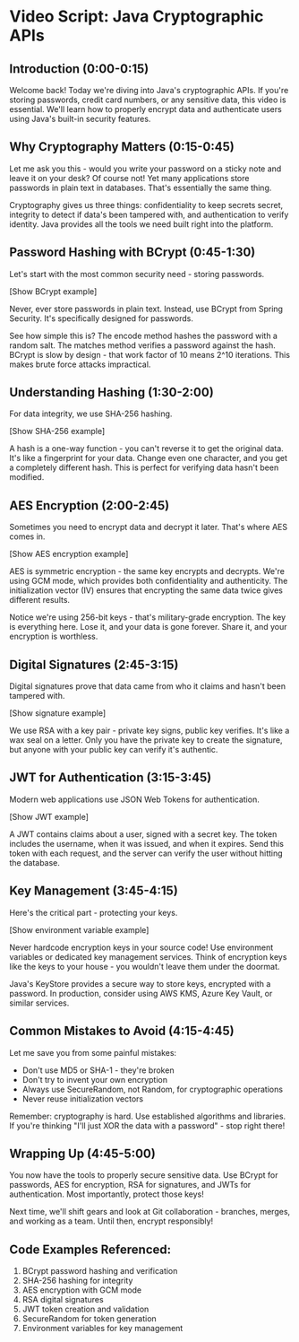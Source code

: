 # Video Script: Java Cryptographic APIs

## Introduction (0:00-0:15)

Welcome back! Today we're diving into Java's cryptographic APIs. If you're storing passwords, credit card numbers, or any sensitive data, this video is essential. We'll learn how to properly encrypt data and authenticate users using Java's built-in security features.

## Why Cryptography Matters (0:15-0:45)

Let me ask you this - would you write your password on a sticky note and leave it on your desk? Of course not! Yet many applications store passwords in plain text in databases. That's essentially the same thing.

Cryptography gives us three things: confidentiality to keep secrets secret, integrity to detect if data's been tampered with, and authentication to verify identity. Java provides all the tools we need built right into the platform.

## Password Hashing with BCrypt (0:45-1:30)

Let's start with the most common security need - storing passwords.

[Show BCrypt example]

Never, ever store passwords in plain text. Instead, use BCrypt from Spring Security. It's specifically designed for passwords. 

See how simple this is? The encode method hashes the password with a random salt. The matches method verifies a password against the hash. BCrypt is slow by design - that work factor of 10 means 2^10 iterations. This makes brute force attacks impractical.

## Understanding Hashing (1:30-2:00)

For data integrity, we use SHA-256 hashing.

[Show SHA-256 example]

A hash is a one-way function - you can't reverse it to get the original data. It's like a fingerprint for your data. Change even one character, and you get a completely different hash. This is perfect for verifying data hasn't been modified.

## AES Encryption (2:00-2:45)

Sometimes you need to encrypt data and decrypt it later. That's where AES comes in.

[Show AES encryption example]

AES is symmetric encryption - the same key encrypts and decrypts. We're using GCM mode, which provides both confidentiality and authenticity. The initialization vector (IV) ensures that encrypting the same data twice gives different results.

Notice we're using 256-bit keys - that's military-grade encryption. The key is everything here. Lose it, and your data is gone forever. Share it, and your encryption is worthless.

## Digital Signatures (2:45-3:15)

Digital signatures prove that data came from who it claims and hasn't been tampered with.

[Show signature example]

We use RSA with a key pair - private key signs, public key verifies. It's like a wax seal on a letter. Only you have the private key to create the signature, but anyone with your public key can verify it's authentic.

## JWT for Authentication (3:15-3:45)

Modern web applications use JSON Web Tokens for authentication.

[Show JWT example]

A JWT contains claims about a user, signed with a secret key. The token includes the username, when it was issued, and when it expires. Send this token with each request, and the server can verify the user without hitting the database.

## Key Management (3:45-4:15)

Here's the critical part - protecting your keys.

[Show environment variable example]

Never hardcode encryption keys in your source code! Use environment variables or dedicated key management services. Think of encryption keys like the keys to your house - you wouldn't leave them under the doormat.

Java's KeyStore provides a secure way to store keys, encrypted with a password. In production, consider using AWS KMS, Azure Key Vault, or similar services.

## Common Mistakes to Avoid (4:15-4:45)

Let me save you from some painful mistakes:
- Don't use MD5 or SHA-1 - they're broken
- Don't try to invent your own encryption
- Always use SecureRandom, not Random, for cryptographic operations
- Never reuse initialization vectors

Remember: cryptography is hard. Use established algorithms and libraries. If you're thinking "I'll just XOR the data with a password" - stop right there!

## Wrapping Up (4:45-5:00)

You now have the tools to properly secure sensitive data. Use BCrypt for passwords, AES for encryption, RSA for signatures, and JWTs for authentication. Most importantly, protect those keys!

Next time, we'll shift gears and look at Git collaboration - branches, merges, and working as a team. Until then, encrypt responsibly!

## Code Examples Referenced:

1. BCrypt password hashing and verification
2. SHA-256 hashing for integrity
3. AES encryption with GCM mode
4. RSA digital signatures
5. JWT token creation and validation
6. SecureRandom for token generation
7. Environment variables for key management